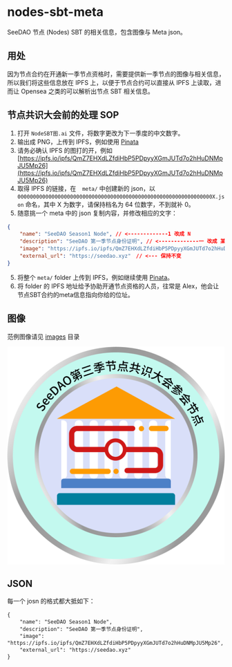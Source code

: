 # nodes-sbt-meta

SeeDAO 节点 (Nodes) SBT 的相关信息，包含图像与 Meta json。

## 用处

因为节点合约在开通新一季节点资格时，需要提供新一季节点的图像与相关信息，所以我们将这些信息放在 IPFS 上，以便于节点合约可以直接从 IPFS 上读取，进而让 Opensea 之类的可以解析出节点 SBT 相关信息。

## 节点共识大会前的处理 SOP

1. 打开 `NodeSBT图.ai` 文件，将数字更改为下一季度的中文数字。
2. 输出成 PNG，上传到 IPFS，例如使用 [Pinata](https://pinata.cloud/)
3. 请务必确认 IPFS 的图打的开，例如 [https://ipfs.io/ipfs/QmZ7EHXdLZfdiHbP5PDpyyXGmJUTd7o2hHuDNMpJU5Mp26](https://ipfs.io/ipfs/QmZ7EHXdLZfdiHbP5PDpyyXGmJUTd7o2hHuDNMpJU5Mp26)
3. 取得 IPFS 的链接，在　`meta/` 中创建新的 json，以 `000000000000000000000000000000000000000000000000000000000000000X.json` 命名，其中 X 为数字，请保持档名为 64 位数字，不到就补 0。
4. 随意挑一个 meta 中的 json 复制内容，并修改相应的文字：
```json
{
    "name": "SeeDAO Season1 Node", // <-------------1 改成 N
    "description": "SeeDAO 第一季节点身份证明", // <-------------一 改成 某某
    "image": "https://ipfs.io/ipfs/QmZ7EHXdLZfdiHbP5PDpyyXGmJUTd7o2hHuDNMpJU5Mp26",　// <-------- 贴上新的节点图 IPFS 位址
    "external_url": "https://seedao.xyz"　// <--- 保持不变
}
```
5. 将整个 `meta/` folder 上传到 IPFS，例如继续使用 [Pinata](https://pinata.cloud/)。
6. 将 folder 的 IPFS 地址给予协助开通节点资格的人员，往常是 Alex，他会让节点SBT合约的meta信息指向你给的位址。

## 图像

范例图像请见 [images](images) 目录

![images/season3.png](images/season3.png)

## JSON

每一个 josn 的格式都大抵如下：

```
{
    "name": "SeeDAO Season1 Node",
    "description": "SeeDAO 第一季节点身份证明",
    "image": "https://ipfs.io/ipfs/QmZ7EHXdLZfdiHbP5PDpyyXGmJUTd7o2hHuDNMpJU5Mp26",
    "external_url": "https://seedao.xyz"
}
```

